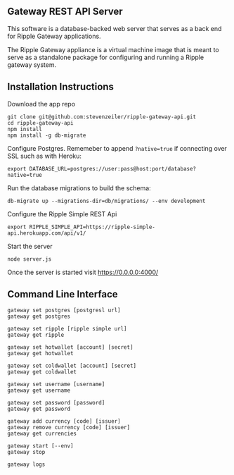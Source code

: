 ## Gateway REST API Server

This software is a database-backed web server that serves as a
back end for Ripple Gateway applications.

The Ripple Gateway appliance is a virtual machine image that
is meant to serve as a standalone package for configuring
and running a Ripple gateway system.


## Installation Instructions

Download the app repo

    git clone git@github.com:stevenzeiler/ripple-gateway-api.git
    cd ripple-gateway-api
    npm install
    npm install -g db-migrate

Configure Postgres. Rememeber to append `?native=true` if connecting over SSL such as with Heroku:

    export DATABASE_URL=postgres://user:pass@host:port/database?native=true

Run the database migrations to build the schema: 

    db-migrate up --migrations-dir=db/migrations/ --env development

Configure the Ripple Simple REST Api

    export RIPPLE_SIMPLE_API=https://ripple-simple-api.herokuapp.com/api/v1/

Start the server

    node server.js

Once the server is started visit https://0.0.0.0:4000/

## Command Line Interface

    gateway set postgres [postgresl url]
    gateway get postgres

    gateway set ripple [ripple simple url]
    gateway get ripple

    gateway set hotwallet [account] [secret]  
    gateway get hotwallet

    gateway set coldwallet [account] [secret]
    gateway get coldwallet

    gateway set username [username]
    gateway get username

    gateway set password [password]
    gateway get password

    gateway add currency [code] [issuer]
    gateway remove currency [code] [issuer]
    gateway get currencies

    gateway start [--env]
    gateway stop

    gateway logs

